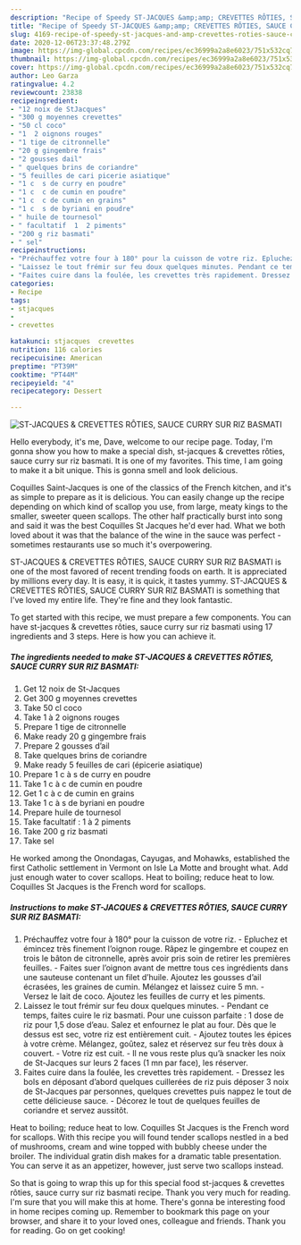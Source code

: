```yaml
---
description: "Recipe of Speedy ST-JACQUES &amp;amp; CREVETTES RÔTIES, SAUCE CURRY SUR RIZ BASMATI"
title: "Recipe of Speedy ST-JACQUES &amp;amp; CREVETTES RÔTIES, SAUCE CURRY SUR RIZ BASMATI"
slug: 4169-recipe-of-speedy-st-jacques-and-amp-crevettes-roties-sauce-curry-sur-riz-basmati
date: 2020-12-06T23:37:48.279Z
image: https://img-global.cpcdn.com/recipes/ec36999a2a8e6023/751x532cq70/st-jacques-crevettes-roties-sauce-curry-sur-riz-basmati-photo-principale-de-la-recette.jpg
thumbnail: https://img-global.cpcdn.com/recipes/ec36999a2a8e6023/751x532cq70/st-jacques-crevettes-roties-sauce-curry-sur-riz-basmati-photo-principale-de-la-recette.jpg
cover: https://img-global.cpcdn.com/recipes/ec36999a2a8e6023/751x532cq70/st-jacques-crevettes-roties-sauce-curry-sur-riz-basmati-photo-principale-de-la-recette.jpg
author: Leo Garza
ratingvalue: 4.2
reviewcount: 23838
recipeingredient:
- "12 noix de StJacques"
- "300 g moyennes crevettes"
- "50 cl coco"
- "1  2 oignons rouges"
- "1 tige de citronnelle"
- "20 g gingembre frais"
- "2 gousses dail"
- " quelques brins de coriandre"
- "5 feuilles de cari picerie asiatique"
- "1 c  s de curry en poudre"
- "1 c  c de cumin en poudre"
- "1 c  c de cumin en grains"
- "1 c  s de byriani en poudre"
- " huile de tournesol"
- " facultatif  1  2 piments"
- "200 g riz basmati"
- " sel"
recipeinstructions:
- "Préchauffez votre four à 180° pour la cuisson de votre riz. Epluchez et émincez très finement l’oignon rouge. Râpez le gingembre et coupez en trois le bâton de citronnelle, après avoir pris soin de retirer les premières feuilles. Faites suer l’oignon avant de mettre tous ces ingrédients dans une sauteuse contenant un filet d’huile. Ajoutez les gousses d’ail écrasées, les graines de cumin. Mélangez et laissez cuire 5 mn. Versez le lait de coco. Ajoutez les feuilles de curry et les piments."
- "Laissez le tout frémir sur feu doux quelques minutes. Pendant ce temps, faites cuire le riz basmati. Pour une cuisson parfaite : 1 dose de riz pour 1,5 dose d’eau. Salez et enfournez le plat au four. Dès que le dessus est sec, votre riz est entièrement cuit. Ajoutez toutes les épices à votre crème. Mélangez, goûtez, salez et réservez sur feu très doux à couvert. Votre riz est cuit. Il ne vous reste plus qu’à snacker les noix de St-Jacques sur leurs 2 faces (1 mn par face), les réserver."
- "Faites cuire dans la foulée, les crevettes très rapidement. Dressez les bols en déposant d’abord quelques cuillerées de riz puis déposer 3 noix de St-Jacques par personnes, quelques crevettes puis nappez le tout de cette délicieuse sauce. Décorez le tout de quelques feuilles de coriandre et servez aussitôt."
categories:
- Recipe
tags:
- stjacques
- 
- crevettes

katakunci: stjacques  crevettes 
nutrition: 116 calories
recipecuisine: American
preptime: "PT39M"
cooktime: "PT44M"
recipeyield: "4"
recipecategory: Dessert

---
```



![ST-JACQUES &amp; CREVETTES RÔTIES, SAUCE CURRY SUR RIZ BASMATI](https://img-global.cpcdn.com/recipes/ec36999a2a8e6023/751x532cq70/st-jacques-crevettes-roties-sauce-curry-sur-riz-basmati-photo-principale-de-la-recette.jpg)

Hello everybody, it's me, Dave, welcome to our recipe page. Today, I'm gonna show you how to make a special dish, st-jacques &amp; crevettes rôties, sauce curry sur riz basmati. It is one of my favorites. This time, I am going to make it a bit unique. This is gonna smell and look delicious.

Coquilles Saint-Jacques is one of the classics of the French kitchen, and it&#39;s as simple to prepare as it is delicious. You can easily change up the recipe depending on which kind of scallop you use, from large, meaty kings to the smaller, sweeter queen scallops. The other half practically burst into song and said it was the best Coquilles St Jacques he&#39;d ever had. What we both loved about it was that the balance of the wine in the sauce was perfect - sometimes restaurants use so much it&#39;s overpowering.

ST-JACQUES &amp; CREVETTES RÔTIES, SAUCE CURRY SUR RIZ BASMATI is one of the most favored of recent trending foods on earth. It is appreciated by millions every day. It is easy, it is quick, it tastes yummy. ST-JACQUES &amp; CREVETTES RÔTIES, SAUCE CURRY SUR RIZ BASMATI is something that I've loved my entire life. They're fine and they look fantastic.


To get started with this recipe, we must prepare a few components. You can have st-jacques &amp; crevettes rôties, sauce curry sur riz basmati using 17 ingredients and 3 steps. Here is how you can achieve it.

<!--inarticleads1-->

##### The ingredients needed to make ST-JACQUES &amp; CREVETTES RÔTIES, SAUCE CURRY SUR RIZ BASMATI:

1. Get 12 noix de St-Jacques
1. Get 300 g moyennes crevettes
1. Take 50 cl coco
1. Take 1 à 2 oignons rouges
1. Prepare 1 tige de citronnelle
1. Make ready 20 g gingembre frais
1. Prepare 2 gousses d’ail
1. Take  quelques brins de coriandre
1. Make ready 5 feuilles de cari (épicerie asiatique)
1. Prepare 1 c à s de curry en poudre
1. Take 1 c à c de cumin en poudre
1. Get 1 c à c de cumin en grains
1. Take 1 c à s de byriani en poudre
1. Prepare  huile de tournesol
1. Take  facultatif : 1 à 2 piments
1. Take 200 g riz basmati
1. Take  sel


He worked among the Onondagas, Cayugas, and Mohawks, established the first Catholic settlement in Vermont on Isle La Motte and brought what. Add just enough water to cover scallops. Heat to boiling; reduce heat to low. Coquilles St Jacques is the French word for scallops. 

<!--inarticleads2-->

##### Instructions to make ST-JACQUES &amp; CREVETTES RÔTIES, SAUCE CURRY SUR RIZ BASMATI:

1. Préchauffez votre four à 180° pour la cuisson de votre riz. - Epluchez et émincez très finement l’oignon rouge. Râpez le gingembre et coupez en trois le bâton de citronnelle, après avoir pris soin de retirer les premières feuilles. - Faites suer l’oignon avant de mettre tous ces ingrédients dans une sauteuse contenant un filet d’huile. Ajoutez les gousses d’ail écrasées, les graines de cumin. Mélangez et laissez cuire 5 mn. - Versez le lait de coco. Ajoutez les feuilles de curry et les piments.
1. Laissez le tout frémir sur feu doux quelques minutes. - Pendant ce temps, faites cuire le riz basmati. Pour une cuisson parfaite : 1 dose de riz pour 1,5 dose d’eau. Salez et enfournez le plat au four. Dès que le dessus est sec, votre riz est entièrement cuit. - Ajoutez toutes les épices à votre crème. Mélangez, goûtez, salez et réservez sur feu très doux à couvert. - Votre riz est cuit. - Il ne vous reste plus qu’à snacker les noix de St-Jacques sur leurs 2 faces (1 mn par face), les réserver.
1. Faites cuire dans la foulée, les crevettes très rapidement. - Dressez les bols en déposant d’abord quelques cuillerées de riz puis déposer 3 noix de St-Jacques par personnes, quelques crevettes puis nappez le tout de cette délicieuse sauce. - Décorez le tout de quelques feuilles de coriandre et servez aussitôt.


Heat to boiling; reduce heat to low. Coquilles St Jacques is the French word for scallops. With this recipe you will found tender scallops nestled in a bed of mushrooms, cream and wine topped with bubbly cheese under the broiler. The individual gratin dish makes for a dramatic table presentation. You can serve it as an appetizer, however, just serve two scallops instead. 

So that is going to wrap this up for this special food st-jacques &amp; crevettes rôties, sauce curry sur riz basmati recipe. Thank you very much for reading. I'm sure that you will make this at home. There's gonna be interesting food in home recipes coming up. Remember to bookmark this page on your browser, and share it to your loved ones, colleague and friends. Thank you for reading. Go on get cooking!
